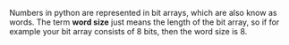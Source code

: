 Numbers in python are represented in bit arrays, which are also know as words. The term **word size** just means the length of the bit array, so if for example your bit array consists of 8 bits, then the word size is 8.